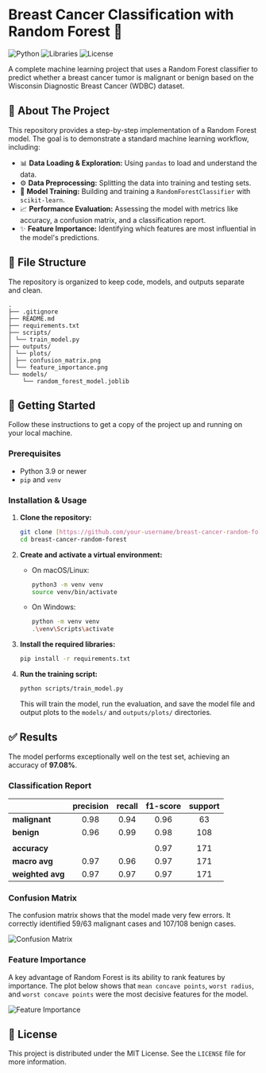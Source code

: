 # Breast Cancer Classification with Random Forest 🌳

![Python](https://img.shields.io/badge/Python-3.9%2B-blue.svg)
![Libraries](https://img.shields.io/badge/Libraries-Scikit--learn%20%7C%20Pandas%20%7C%20Seaborn-orange.svg)
![License](https://img.shields.io/badge/License-MIT-green.svg)

A complete machine learning project that uses a Random Forest classifier to predict whether a breast cancer tumor is malignant or benign based on the Wisconsin Diagnostic Breast Cancer (WDBC) dataset.

## 🌲 About The Project

This repository provides a step-by-step implementation of a Random Forest model. The goal is to demonstrate a standard machine learning workflow, including:

- 📊 **Data Loading & Exploration:** Using `pandas` to load and understand the data.
- ⚙️ **Data Preprocessing:** Splitting the data into training and testing sets.
- 🧠 **Model Training:** Building and training a `RandomForestClassifier` with `scikit-learn`.
- 📈 **Performance Evaluation:** Assessing the model with metrics like accuracy, a confusion matrix, and a classification report.
- ✨ **Feature Importance:** Identifying which features are most influential in the model's predictions.

## 📁 File Structure

The repository is organized to keep code, models, and outputs separate and clean.

```
.
├── .gitignore
├── README.md
├── requirements.txt
├── scripts/
│ └── train_model.py
├── outputs/
│ └── plots/
│ ├── confusion_matrix.png
│ └── feature_importance.png
└── models/
    └── random_forest_model.joblib
```

## 🚀 Getting Started

Follow these instructions to get a copy of the project up and running on your local machine.

### Prerequisites

- Python 3.9 or newer
- `pip` and `venv`

### Installation & Usage

1. **Clone the repository:**
    ```sh
    git clone [https://github.com/your-username/breast-cancer-random-forest.git](https://github.com/your-username/breast-cancer-random-forest.git)
    cd breast-cancer-random-forest
    ```

2. **Create and activate a virtual environment:**
    * On macOS/Linux:
        ```sh
        python3 -m venv venv
        source venv/bin/activate
        ```
    * On Windows:
        ```sh
        python -m venv venv
        .\venv\Scripts\activate
        ```

3. **Install the required libraries:**
    ```sh
    pip install -r requirements.txt
    ```

4. **Run the training script:**
    ```sh
    python scripts/train_model.py
    ```
    This will train the model, run the evaluation, and save the model file and output plots to the `models/` and `outputs/plots/` directories.

## ✅ Results

The model performs exceptionally well on the test set, achieving an accuracy of **97.08%**.

### Classification Report

| | precision | recall | f1-score | support |
| :------------ | :-------: | :----: | :------: | :-----: |
| **malignant** | 0.98 | 0.94 | 0.96 | 63 |
| **benign** | 0.96 | 0.99 | 0.98 | 108 |
| | | | | |
| **accuracy** | | | 0.97 | 171 |
| **macro avg** | 0.97 | 0.96 | 0.97 | 171 |
| **weighted avg**| 0.97 | 0.97 | 0.97 | 171 |

### Confusion Matrix

The confusion matrix shows that the model made very few errors. It correctly identified 59/63 malignant cases and 107/108 benign cases.

![Confusion Matrix](/output/Python_bar_feature_importance.png)

### Feature Importance

A key advantage of Random Forest is its ability to rank features by importance. The plot below shows that `mean concave points`, `worst radius`, and `worst concave points` were the most decisive features for the model.

![Feature Importance](./outputs/plots/feature_importance.png)

## 📄 License

This project is distributed under the MIT License. See the `LICENSE` file for more information.
